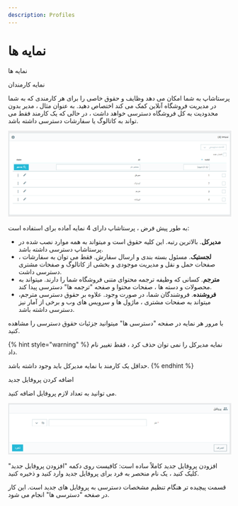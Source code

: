 ```yaml
---
description: Profiles
---
```


# نمایه ها

نمایه ها

نمایه کارمندان

پرستاشاپ به شما امکان می دهد وظایف و حقوق خاصی را برای هر کارمندی که به شما در مدیریت فروشگاه آنلاین کمک می کند اختصاص دهید. به عنوان مثال ، مدیر بدون محدودیت به کل فروشگاه دسترسی خواهد داشت ، در حالی که یک کارمند فقط می تواند به کاتالوگ یا سفارشات دسترسی داشته باشد.

![](<../../../../.gitbook/assets/0 (73).png>)

به طور پیش فرض ، پرستاشاپ دارای 4 نمایه آماده برای استفاده است:

* **مدیرکل**. بالاترین رتبه. این کلیه حقوق است و میتواند به همه موارد نصب شده در پرستاشاپ دسترسی داشته باشد.
* **لجستیک**. مسئول بسته بندی و ارسال سفارش. فقط می توان به سفارشات ، صفحات حمل و نقل و مدیریت موجودی و بخشی از کاتالوگ و صفحات مشتری دسترسی داشت.
* **مترجم**. کسانی که وظیفه ترجمه محتوای متنی فروشگاه شما را دارند. میتواند به محصولات و دسته ها ، صفحات محتوا و صفحه "ترجمه ها" دسترسی پیدا کند.
* **فروشنده**. فروشندگان شما، در صورت وجود. علاوه بر حقوق دسترسی مترجم، میتواند به صفحات مشتری ، ماژول ها و سرویس های وب و برخی از آمار نیز دسترسی داشته باشد.

با مرور هر نمایه در صفحه "دسترسی ها" میتوانید جزئیات حقوق دسترسی را مشاهده کنید.

{% hint style="warning" %}
نمایه مدیرکل را نمی توان حذف کرد ، فقط تغییر نام داد.

حداقل یک کارمند با نمایه مدیرکل باید وجود داشته باشد.
{% endhint %}

اضافه کردن پروفایل جدید

می توانید به تعداد لازم پروفایل اضافه کنید.

![](<../../../../.gitbook/assets/1 (55).png>)

افزودن پروفایل جدید کاملاً ساده است: کافیست روی دکمه "افزودن پروفایل جدید" کلیک کنید ، یک نام منحصر به فرد برای پروفایل جدید وارد کنید و ذخیره کنید.

قسمت پیچیده تر هنگام تنظیم مشخصات دسترسی به پروفایل های جدید است. این کار در صفحه "دسترسی ها" انجام می شود.
